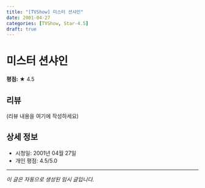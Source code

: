 ```yaml
---
title: "[TVShow] 미스터 션샤인"
date: 2001-04-27
categories: [TVShow, Star-4.5]
draft: true
---
```


# 미스터 션샤인

**평점:** ★ 4.5

## 리뷰

(리뷰 내용을 여기에 작성하세요)

## 상세 정보

- 시청일: 2001년 04월 27일
- 개인 평점: 4.5/5.0

---

*이 글은 자동으로 생성된 임시 글입니다.*
